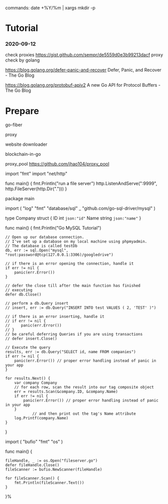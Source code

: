 commands:
  date +%Y/%m | xargs mkdir -p

# Tutorial

### 2020-09-12

check proxies
	https://gist.github.com/sempr/de5559d0e3b99213dacf proxy check by golang

https://blog.golang.org/defer-panic-and-recover Defer, Panic, and Recover - The Go Blog

https://blog.golang.org/protobuf-apiv2 A new Go API for Protocol Buffers - The Go Blog

# Prepare

go-fiber

proxy

website downloader

blockchain-in-go

proxy_pool
  https://github.com/jhao104/proxy_pool

import "fmt"
import "net/http"

func main() {
	fmt.Println("run a file server")
	http.ListenAndServe(":9999", http.FileServer(http.Dir(".")))
}

package main

import (
    "log"
    "fmt"
    "database/sql"
    _ "github.com/go-sql-driver/mysql"
)

type Company struct {
	ID   int    `json:"id"`
	Name string `json:"name"`
}

func main() {
    fmt.Println("Go MySQL Tutorial")
    
    // Open up our database connection.
    // I've set up a database on my local machine using phpmyadmin.
    // The database is called testDb
    db, err := sql.Open("mysql", "root:password@tcp(127.0.0.1:3306)/googledrive")
    
    // if there is an error opening the connection, handle it
    if err != nil {
        panic(err.Error())
    }
    
    // defer the close till after the main function has finished
    // executing 
    defer db.Close()
    
    // perform a db.Query insert 
    // insert, err := db.Query("INSERT INTO test VALUES ( 2, 'TEST' )")
    
    // if there is an error inserting, handle it
    // if err != nil {
    //     panic(err.Error())
    // }
    // be careful deferring Queries if you are using transactions
	// defer insert.Close()
	
	// Execute the query
	results, err := db.Query("SELECT id, name FROM companies")
	if err != nil {
		panic(err.Error()) // proper error handling instead of panic in your app
	}

	for results.Next() {
		var company Company
		// for each row, scan the result into our tag composite object
		err = results.Scan(&company.ID, &company.Name)
		if err != nil {
			panic(err.Error()) // proper error handling instead of panic in your app
		}
				// and then print out the tag's Name attribute
		log.Printf(company.Name)
	}
}

import (
	"bufio"
	"fmt"
	"os"
)

func main() {

	fileHandle, _ := os.Open("fileserver.go")
	defer fileHandle.Close()
	fileScanner := bufio.NewScanner(fileHandle)

	for fileScanner.Scan() {
		fmt.Println(fileScanner.Text())
	}
}%
